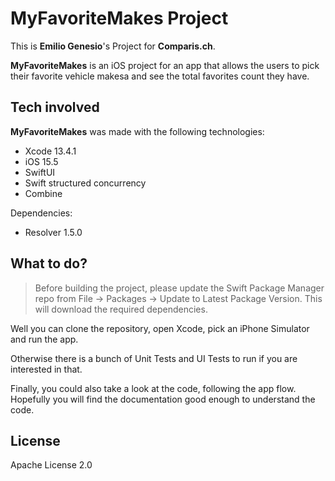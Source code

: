 #  MyFavoriteMakes Project

This is **Emilio Genesio**'s Project for **Comparis.ch**.

**MyFavoriteMakes** is an iOS project for an app that allows the users to pick their favorite vehicle makesa and see the total favorites count they have.
 
 ## Tech involved
 
**MyFavoriteMakes** was made with the following technologies:

- Xcode 13.4.1
- iOS 15.5
- SwiftUI 
- Swift structured concurrency
- Combine

Dependencies:

- Resolver 1.5.0

## What to do?

> Before building the project, please update the Swift Package Manager repo from File -> Packages -> Update to Latest Package Version. This will download the required dependencies.

Well you can clone the repository, open Xcode, pick an iPhone Simulator and run the app.

Otherwise there is a bunch of Unit Tests and UI Tests to run if you are interested in that.

Finally, you could also take a look at the code, following the app flow. Hopefully you will find the documentation good enough to understand the code.

## License

Apache License 2.0 
